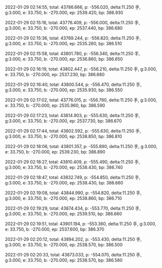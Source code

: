 2022-01-29 02:14:55, total: 43786.666, p: -556.020, delta:11.250 手, g:3.000, e: 33.750, b: -270.000, ep: 2539.420, bp: 386.930

2022-01-29 02:15:16, total: 43776.409, p: -556.000, delta:11.250 手, g:3.000, e: 33.750, b: -270.000, ep: 2537.440, bp: 386.680

2022-01-29 02:15:36, total: 43769.244, p: -556.820, delta:11.250 手, g:3.000, e: 33.750, b: -270.000, ep: 2535.260, bp: 386.510

2022-01-29 02:15:58, total: 43801.780, p: -556.340, delta:11.250 手, g:3.000, e: 33.750, b: -270.000, ep: 2536.860, bp: 386.650

2022-01-29 02:16:19, total: 43802.447, p: -556.210, delta:11.250 手, g:3.000, e: 33.750, b: -270.000, ep: 2537.230, bp: 386.680

2022-01-29 02:16:40, total: 43800.544, p: -556.470, delta:11.250 手, g:3.000, e: 33.750, b: -270.000, ep: 2535.930, bp: 386.550

2022-01-29 02:17:02, total: 43776.015, p: -556.760, delta:11.250 手, g:3.000, e: 33.750, b: -270.000, ep: 2535.960, bp: 386.590

2022-01-29 02:17:23, total: 43814.903, p: -555.630, delta:11.250 手, g:3.000, e: 33.750, b: -270.000, ep: 2537.730, bp: 386.670

2022-01-29 02:17:44, total: 43802.592, p: -555.630, delta:11.250 手, g:3.000, e: 33.750, b: -270.000, ep: 2538.850, bp: 386.810

2022-01-29 02:18:06, total: 43801.357, p: -555.890, delta:11.250 手, g:3.000, e: 33.750, b: -270.000, ep: 2539.230, bp: 386.890

2022-01-29 02:18:27, total: 43810.409, p: -555.490, delta:11.250 手, g:3.000, e: 33.750, b: -270.000, ep: 2538.430, bp: 386.740

2022-01-29 02:18:47, total: 43832.749, p: -554.850, delta:11.250 手, g:3.000, e: 33.750, b: -270.000, ep: 2538.430, bp: 386.660

2022-01-29 02:19:08, total: 43844.990, p: -554.820, delta:11.250 手, g:3.000, e: 33.750, b: -270.000, ep: 2538.860, bp: 386.710

2022-01-29 02:19:29, total: 43874.434, p: -553.770, delta:11.250 手, g:3.000, e: 33.750, b: -270.000, ep: 2539.510, bp: 386.660

2022-01-29 02:19:51, total: 43901.194, p: -553.360, delta:11.250 手, g:3.000, e: 33.750, b: -270.000, ep: 2537.600, bp: 386.370

2022-01-29 02:20:12, total: 43894.202, p: -553.430, delta:11.250 手, g:3.000, e: 33.750, b: -270.000, ep: 2538.570, bp: 386.500

2022-01-29 02:20:33, total: 43873.033, p: -554.070, delta:11.250 手, g:3.000, e: 33.750, b: -270.000, ep: 2538.570, bp: 386.580